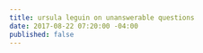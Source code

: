```yaml
---
title: ursula leguin on unanswerable questions
date: 2017-08-22 07:20:00 -04:00
published: false
---
```


